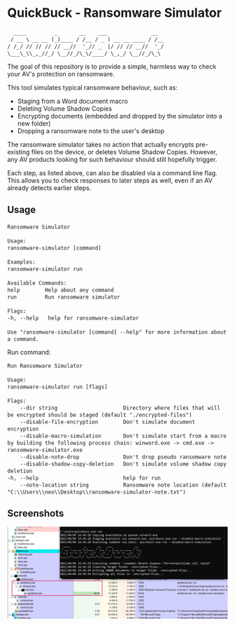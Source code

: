 # QuickBuck - Ransomware Simulator

      ____         _       __    ___              __
     / __ \ __ __ (_)____ / /__ / _ ) __ __ ____ / /__
    / /_/ // // // // __//  '_// _  |/ // // __//  '_/
    \___\_\\_,_//_/ \__//_/\_\/____/ \_,_/ \__//_/\_\ 
    
    

The goal of this repository is to provide a simple, harmless way to check your AV's protection on ransomware.

This tool simulates typical ransomware behaviour, such as:

- Staging from a Word document macro
- Deleting Volume Shadow Copies
- Encrypting documents (embedded and dropped by the simulator into a new folder)
- Dropping a ransomware note to the user's desktop

The ransomware simulator takes no action that actually encrypts pre-existing files on the device, or deletes Volume Shadow Copies. However, any AV products looking for such behaviour should still hopefully trigger.

Each step, as listed above, can also be disabled via a command line flag. This allows you to check responses to later steps as well, even if an AV already detects earlier steps.

## Usage

    Ransomware Simulator

    Usage:
    ransomware-simulator [command]

    Examples:
    ransomware-simulator run

    Available Commands:
    help        Help about any command
    run         Run ransomware simulator

    Flags:
    -h, --help   help for ransomware-simulator

    Use "ransomware-simulator [command] --help" for more information about a command.

Run command:

    Run Ransomware Simulator

    Usage:
    ransomware-simulator run [flags]

    Flags:
        --dir string                     Directory where files that will be encrypted should be staged (default "./encrypted-files")
        --disable-file-encryption        Don't simulate document encryption
        --disable-macro-simulation       Don't simulate start from a macro by building the following process chain: winword.exe -> cmd.exe -> ransomware-simulator.exe
        --disable-note-drop              Don't drop pseudo ransomware note
        --disable-shadow-copy-deletion   Don't simulate volume shadow copy deletion
    -h, --help                           help for run
        --note-location string           Ransomware note location (default "C:\\Users\\neo\\Desktop\\ransomware-simulator-note.txt")

## Screenshots

![Execution and Process Tree](/images/quickbuck_demo.png)
